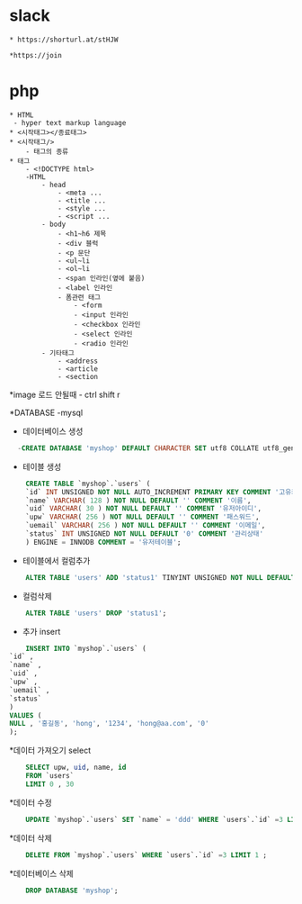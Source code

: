 # slack
    * https://shorturl.at/stHJW

    *https://join
# php
    * HTML
     - hyper text markup language
    * <시작태그></종료태그>
    * <시작태그/>
        - 태그의 종류
    * 태그
        - <!DOCTYPE html>
        -HTML
            - head
                - <meta ...
                - <title ...
                - <style ...
                - <script ...
            - body
                - <h1~h6 제목
                - <div 블럭
                - <p 문단
                - <ul~li
                - <ol~li
                - <span 인라인(옆에 붙음)
                - <label 인라인
                - 폼관련 태그
                    - <form 
                    - <input 인라인
                    - <checkbox 인라인
                    - <select 인라인
                    - <radio 인라인
            - 기타태그
                - <address
                - <article
                - <section 
*image 로드 안될때
    - ctrl shift r

*DATABASE -mysql
- 데이터베이스 생성
``` sql
  -CREATE DATABASE 'myshop' DEFAULT CHARACTER SET utf8 COLLATE utf8_general_ci;
```
- 테이블 생성
```sql
    CREATE TABLE `myshop`.`users` (
    `id` INT UNSIGNED NOT NULL AUTO_INCREMENT PRIMARY KEY COMMENT '고유키',
    `name` VARCHAR( 128 ) NOT NULL DEFAULT '' COMMENT '이름',
    `uid` VARCHAR( 30 ) NOT NULL DEFAULT '' COMMENT '유저아이디',
    `upw` VARCHAR( 256 ) NOT NULL DEFAULT '' COMMENT '패스워드',
    `uemail` VARCHAR( 256 ) NOT NULL DEFAULT '' COMMENT '이메일',
    `status` INT UNSIGNED NOT NULL DEFAULT '0' COMMENT '관리상태'
    ) ENGINE = INNODB COMMENT = '유저테이블';
```
* 테이블에서 컬럼추가
```SQL
    ALTER TABLE 'users' ADD 'status1' TINYINT UNSIGNED NOT NULL DEFAULT '0';
```
* 컬럼삭제
```SQL
    ALTER TABLE 'users' DROP 'status1';
```
* 추가 insert
```sql
    INSERT INTO `myshop`.`users` (
`id` ,
`name` ,
`uid` ,
`upw` ,
`uemail` ,
`status`
)
VALUES (
NULL , '홍길동', 'hong', '1234', 'hong@aa.com', '0'
);
```
*데이터 가져오기 select
```sql
    SELECT upw, uid, name, id
    FROM `users`
    LIMIT 0 , 30
```
*데이터 수정
```sql
    UPDATE `myshop`.`users` SET `name` = 'ddd' WHERE `users`.`id` =3 LIMIT 1 ;
```
*데이터 삭제
```sql
    DELETE FROM `myshop`.`users` WHERE `users`.`id` =3 LIMIT 1 ;
```
*데이터베이스 삭제
```sql
    DROP DATABASE 'myshop';
```
